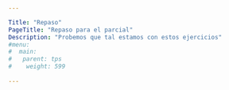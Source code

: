 ```yaml
---

Title: "Repaso"
PageTitle: "Repaso para el parcial"
Description: "Probemos que tal estamos con estos ejercicios"
#menu:
#  main:
#   parent: tps
#    weight: 599
    
---
```



